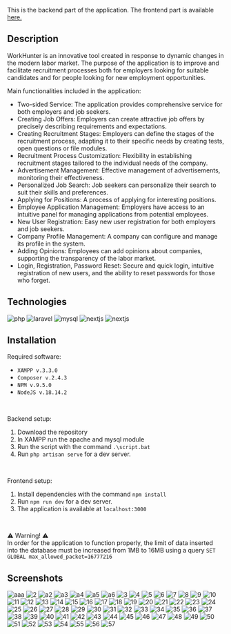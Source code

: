 This is the backend part of the application. The frontend part is available <a href="https://github.com/dbirak/recruitment_system_frontend">here.</a>

## Description

WorkHunter is an innovative tool created in response to dynamic changes in the modern labor market. The purpose of the application is to improve and facilitate recruitment processes both for employers looking for suitable candidates and for people looking for new employment opportunities.

Main functionalities included in the application:
- Two-sided Service: The application provides comprehensive service for both employers and job seekers.
- Creating Job Offers: Employers can create attractive job offers by precisely describing requirements and expectations.
- Creating Recruitment Stages: Employers can define the stages of the recruitment process, adapting it to their specific needs by creating tests, open questions or file modules.
- Recruitment Process Customization: Flexibility in establishing recruitment stages tailored to the individual needs of the company.
- Advertisement Management: Effective management of advertisements, monitoring their effectiveness.
- Personalized Job Search: Job seekers can personalize their search to suit their skills and preferences.
- Applying for Positions: A process of applying for interesting positions.
- Employee Application Management: Employers have access to an intuitive panel for managing applications from potential employees.
- New User Registration: Easy new user registration for both employers and job seekers.
- Company Profile Management: A company can configure and manage its profile in the system.
- Adding Opinions: Employees can add opinions about companies, supporting the transparency of the labor market.
- Login, Registration, Password Reset: Secure and quick login, intuitive registration of new users, and the ability to reset passwords for those who forget.

## Technologies

<p>
  <img src="https://img.shields.io/badge/php-%23777BB4.svg?style=for-the-badge&logo=php&logoColor=white" alt="php">
  <img src="https://img.shields.io/badge/laravel-%23FF2D20.svg?style=for-the-badge&logo=laravel&logoColor=white" alt="laravel">
  <img src="https://img.shields.io/badge/mysql-%23016086.svg?style=for-the-badge&logo=mysql&logoColor=white" alt="mysql">
  <img src="https://img.shields.io/badge/Next-black?style=for-the-badge&logo=next.js&logoColor=white" alt="nextjs">
  <img src="https://img.shields.io/badge/javascript-%23323330.svg?style=for-the-badge&logo=javascript&logoColor=%23F7DF1E" alt="nextjs">
</p>

## Installation

Required software:
- `XAMPP v.3.3.0`
- `Composer v.2.4.3`
- `NPM v.9.5.0`
- `NodeJS v.18.14.2`

<br>

Backend setup:
1. Download the repository
2. In XAMPP run the apache and mysql module
3. Run the script with the command `.\script.bat`
4. Run `php artisan serve` for a dev server.

<br>

Frontend setup:
1. Install dependencies with the command `npm install`
2. Run `npm run dev` for a dev server.
3. The application is available at `localhost:3000`

<br>

:warning: Warning! :warning: <br>
In order for the application to function properly, the limit of data inserted into the database must be increased from 1MB to 16MB using a query `SET GLOBAL max_allowed_packet=16777216`

## Screenshots

![aaa](https://github.com/dbirak/recruitment_system_backend/assets/41111309/e1d6bc2d-cfaf-4011-81c4-779dd1795c9c)
![2](https://github.com/dbirak/recruitment_system_backend/assets/41111309/68546c3b-2582-48c3-88d4-ca48a95506ff)
![a2](https://github.com/dbirak/recruitment_system_backend/assets/41111309/733280e3-1ce0-41d5-b949-ebfdae070562)
![a3](https://github.com/dbirak/recruitment_system_backend/assets/41111309/adda2e17-06af-450b-b80c-71745583a5ed)
![a4](https://github.com/dbirak/recruitment_system_backend/assets/41111309/31634798-3b3a-4c2f-aabc-413e045eff5b)
![a5](https://github.com/dbirak/recruitment_system_backend/assets/41111309/348e2d6b-ebdf-4a4a-bd9f-ab564039df2c)
![a6](https://github.com/dbirak/recruitment_system_backend/assets/41111309/82dfcf6d-0d19-48d7-adf5-0bdee8e86b5c)
![3](https://github.com/dbirak/recruitment_system_backend/assets/41111309/a2339ee6-f38b-4e5a-b749-2b418ad970f4)
![4](https://github.com/dbirak/recruitment_system_backend/assets/41111309/a8c99803-4bfe-4123-99e8-d9f90a0b2853)
![5](https://github.com/dbirak/recruitment_system_backend/assets/41111309/becbc2e5-2575-4d48-b6f6-b631c1b06ddf)
![6](https://github.com/dbirak/recruitment_system_backend/assets/41111309/4d85ac4f-be6c-43c2-84d0-ab487f7d1658)
![7](https://github.com/dbirak/recruitment_system_backend/assets/41111309/8948c440-7b51-4f84-b6c5-59c18bbb4f2d)
![8](https://github.com/dbirak/recruitment_system_backend/assets/41111309/b5215c2a-1d7a-40a7-a7f6-0147b6c40273)
![9](https://github.com/dbirak/recruitment_system_backend/assets/41111309/040f4fb8-08de-4e77-91c4-98cf15f75f58)
![10](https://github.com/dbirak/recruitment_system_backend/assets/41111309/dadf6b24-fa18-465c-93d2-8f43f570efeb)
![11](https://github.com/dbirak/recruitment_system_backend/assets/41111309/846256ce-73b9-4cf1-ac8f-2c2e3448c334)
![12](https://github.com/dbirak/recruitment_system_backend/assets/41111309/e6059809-a8ce-4fe9-bd41-3b37b4929734)
![13](https://github.com/dbirak/recruitment_system_backend/assets/41111309/d02e11c5-5745-484f-8c50-ebb19c5472ea)
![14](https://github.com/dbirak/recruitment_system_backend/assets/41111309/a901fa3c-d0c3-4063-88c6-3695ae6392a6)
![15](https://github.com/dbirak/recruitment_system_backend/assets/41111309/5757f95b-2299-44f8-abd3-9da69e72751c)
![16](https://github.com/dbirak/recruitment_system_backend/assets/41111309/9b71e314-5ea4-4af8-9522-a0c505e9d8c8)
![17](https://github.com/dbirak/recruitment_system_backend/assets/41111309/2282108a-beff-4997-b273-bdf230b76e72)
![18](https://github.com/dbirak/recruitment_system_backend/assets/41111309/26554c1a-bb54-4c48-b5e2-e4b9d05b6f9c)
![19](https://github.com/dbirak/recruitment_system_backend/assets/41111309/cdddcb8d-bc1d-4e9a-9be6-fa41af54c6c0)
![20](https://github.com/dbirak/recruitment_system_backend/assets/41111309/95c9e226-4e5f-4515-9d10-fb4d7ccbc95e)
![21](https://github.com/dbirak/recruitment_system_backend/assets/41111309/14df5290-7bd5-47d4-ac5b-acd3d1199b26)
![22](https://github.com/dbirak/recruitment_system_backend/assets/41111309/e783a77e-2a09-48fb-9dd5-c56a05c568df)
![23](https://github.com/dbirak/recruitment_system_backend/assets/41111309/5f85c0d1-c4f4-4334-ab93-a3d44ddf2c5c)
![24](https://github.com/dbirak/recruitment_system_backend/assets/41111309/09b6ace1-180e-48d0-a471-83425956e5df)
![25](https://github.com/dbirak/recruitment_system_backend/assets/41111309/6d40cecd-d910-47ab-a9c6-31db6e12d4cf)
![26](https://github.com/dbirak/recruitment_system_backend/assets/41111309/a22ced6e-338e-43ff-9ebd-f330c1bc9216)
![27](https://github.com/dbirak/recruitment_system_backend/assets/41111309/4fc73ed3-b409-4d87-976b-3b7407afa13b)
![28](https://github.com/dbirak/recruitment_system_backend/assets/41111309/8768d760-6faf-491f-9659-6a31203772d0)
![29](https://github.com/dbirak/recruitment_system_backend/assets/41111309/b7fed4e2-546b-452f-9463-db50078124b3)
![30](https://github.com/dbirak/recruitment_system_backend/assets/41111309/6d5c1e51-561a-49e0-9726-e1ff2f035dd5)
![31](https://github.com/dbirak/recruitment_system_backend/assets/41111309/57512d13-e921-45c9-adec-a3da5b97525b)
![32](https://github.com/dbirak/recruitment_system_backend/assets/41111309/7471f0b5-50b5-45d1-844b-8a4c72703e79)
![33](https://github.com/dbirak/recruitment_system_backend/assets/41111309/305a06a1-ca52-4ffb-a71d-4841ec650c39)
![34](https://github.com/dbirak/recruitment_system_backend/assets/41111309/11d88ec2-14ae-4652-ab69-58bc032aeb98)
![35](https://github.com/dbirak/recruitment_system_backend/assets/41111309/6bd4efc9-ed8f-4b8d-8a95-0ff795af7e92)
![36](https://github.com/dbirak/recruitment_system_backend/assets/41111309/aae9fb8d-1b0d-4cf6-9043-5774c388d08d)
![37](https://github.com/dbirak/recruitment_system_backend/assets/41111309/6c4d5300-835d-4b28-af2e-3dc29ad32285)
![38](https://github.com/dbirak/recruitment_system_backend/assets/41111309/33603ed6-ace6-4c9c-a9cd-1ff6f84e892d)
![39](https://github.com/dbirak/recruitment_system_backend/assets/41111309/778c99df-f1f3-453b-b3d3-d7ae4370caaa)
![40](https://github.com/dbirak/recruitment_system_backend/assets/41111309/aafdd0fd-7478-46ff-852b-7277bc4d512f)
![41](https://github.com/dbirak/recruitment_system_backend/assets/41111309/caf924a9-da6a-40a8-8334-7c59bdf5eb18)
![42](https://github.com/dbirak/recruitment_system_backend/assets/41111309/fd922fd9-f3a3-4932-bd57-a7a853efdadf)
![43](https://github.com/dbirak/recruitment_system_backend/assets/41111309/598aa514-ab2a-4484-8a57-2fbccbd3f98c)
![44](https://github.com/dbirak/recruitment_system_backend/assets/41111309/1ddf08c2-f15d-45bf-a8ae-6d0e30e8a5a9)
![45](https://github.com/dbirak/recruitment_system_backend/assets/41111309/c915994c-b2ad-4c4a-9013-e36bf2b04749)
![46](https://github.com/dbirak/recruitment_system_backend/assets/41111309/f2256f5e-9b43-4cb5-baf6-737cb6ae53c0)
![47](https://github.com/dbirak/recruitment_system_backend/assets/41111309/c92ff5d8-156f-4918-a5b1-1a847b250b01)
![48](https://github.com/dbirak/recruitment_system_backend/assets/41111309/cb2fe25c-5714-4b38-b476-cc54d569cbc2)
![49](https://github.com/dbirak/recruitment_system_backend/assets/41111309/33e26008-3fd3-485e-9e0b-16fac0934ed7)
![50](https://github.com/dbirak/recruitment_system_backend/assets/41111309/06a6a1ac-1315-4c14-90c2-853ede6a5332)
![51](https://github.com/dbirak/recruitment_system_backend/assets/41111309/c9e9a1ab-b783-4187-b50c-dd301a17297d)
![52](https://github.com/dbirak/recruitment_system_backend/assets/41111309/4e6958af-273d-4ef2-9438-056c227e301c)
![53](https://github.com/dbirak/recruitment_system_backend/assets/41111309/4477d31a-dfa7-4bcb-9207-ab4dd460f63f)
![54](https://github.com/dbirak/recruitment_system_backend/assets/41111309/551e0520-58cb-43b2-8cdc-d0fc88ec1e8b)
![55](https://github.com/dbirak/recruitment_system_backend/assets/41111309/4d6c744b-bca5-4362-ab91-c7fbd86bacf5)
![56](https://github.com/dbirak/recruitment_system_backend/assets/41111309/a76566d9-a95d-4f58-b177-46a8f1a7f1b9)
![57](https://github.com/dbirak/recruitment_system_backend/assets/41111309/00515339-0e4f-4b82-a274-66dd07cfc033)





